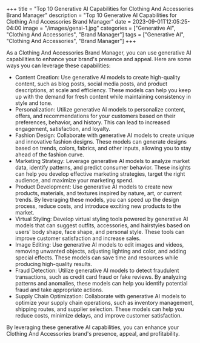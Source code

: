 +++
title = "Top 10 Generative AI Capabilities for Clothing And Accessories Brand Manager"
description = "Top 10 Generative AI Capabilities for Clothing And Accessories Brand Manager"
date = 2023-09-01T12:05:25-04:00
image = "/images/genai-1.jpg"
categories = ["Generative AI", "Clothing And Accessories", "Brand Manager"]
tags = ["Generative AI", "Clothing And Accessories", "Brand Manager"]
+++

As a Clothing And Accessories Brand Manager, you can use generative AI capabilities to enhance your brand's presence and appeal. Here are some ways you can leverage these capabilities:

* Content Creation: Use generative AI models to create high-quality content, such as blog posts, social media posts, and product descriptions, at scale and efficiency. These models can help you keep up with the demand for fresh content while maintaining consistency in style and tone.
* Personalization: Utilize generative AI models to personalize content, offers, and recommendations for your customers based on their preferences, behavior, and history. This can lead to increased engagement, satisfaction, and loyalty.
* Fashion Design: Collaborate with generative AI models to create unique and innovative fashion designs. These models can generate designs based on trends, colors, fabrics, and other inputs, allowing you to stay ahead of the fashion curve.
* Marketing Strategy: Leverage generative AI models to analyze market data, identify patterns, and predict consumer behavior. These insights can help you develop effective marketing strategies, target the right audience, and maximize your marketing spend.
* Product Development: Use generative AI models to create new products, materials, and textures inspired by nature, art, or current trends. By leveraging these models, you can speed up the design process, reduce costs, and introduce exciting new products to the market.
* Virtual Styling: Develop virtual styling tools powered by generative AI models that can suggest outfits, accessories, and hairstyles based on users' body shape, face shape, and personal style. These tools can improve customer satisfaction and increase sales.
* Image Editing: Use generative AI models to edit images and videos, removing unwanted objects, adjusting lighting and color, and adding special effects. These models can save time and resources while producing high-quality results.
* Fraud Detection: Utilize generative AI models to detect fraudulent transactions, such as credit card fraud or fake reviews. By analyzing patterns and anomalies, these models can help you identify potential fraud and take appropriate actions.
* Supply Chain Optimization: Collaborate with generative AI models to optimize your supply chain operations, such as inventory management, shipping routes, and supplier selection. These models can help you reduce costs, minimize delays, and improve customer satisfaction.

By leveraging these generative AI capabilities, you can enhance your Clothing And Accessories brand's presence, appeal, and profitability.